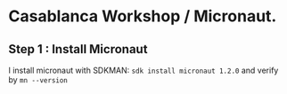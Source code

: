 # Casablanca Workshop / Micronaut.

## Step 1 : Install Micronaut

I install micronaut with SDKMAN: `sdk install micronaut 1.2.0` and verify by `mn --version`
